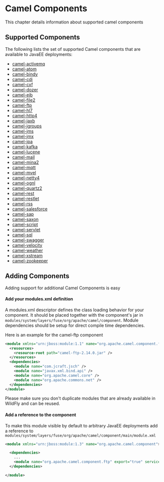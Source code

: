 # Camel Components

This chapter details information about supported camel components

## Supported Components

The following lists the set of supported Camel components that are available to JavaEE deployments:

* [camel-activemq](camel-activemq.md)
* [camel-atom](camel-atom.md)
* [camel-bindy](camel-bindy.md)
* [camel-cdi](camel-cdi.md)
* [camel-cxf](camel-cxf.md)
* [camel-dozer](camel-dozer.md)
* [camel-ejb](camel-ejb.md)
* [camel-file2](camel-file2.md)
* [camel-ftp](camel-ftp.md)
* [camel-hl7](camel-hl7.md)
* [camel-http4](camel-http4.md)
* [camel-jaxb](camel-jaxb.md)
* [camel-jgroups](camel-jgroups.md)
* [camel-jms](camel-jms.md)
* [camel-jmx](camel-jmx.md)
* [camel-jpa](camel-jpa.md)
* [camel-kafka](camel-kafka.md)
* [camel-lucene](camel-lucene.md)
* [camel-mail](camel-mail.md)
* [camel-mina2](camel-mina2.md)
* [camel-mqtt](camel-mqtt.md)
* [camel-mvel](camel-mvel.md)
* [camel-netty4](camel-netty4.md)
* [camel-ognl](camel-ognl.md)
* [camel-quartz2](camel-quartz2.md)
* [camel-rest](camel-rest.md)
* [camel-restlet](camel-restlet.md)
* [camel-rss](camel-rss.md)
* [camel-salesforce](camel-salesforce.md)
* [camel-sap](camel-sap.md)
* [camel-saxon](camel-saxon.md)
* [camel-script](camel-script.md)
* [camel-servlet](camel-servlet.md)
* [camel-sql](camel-sql.md)
* [camel-swagger](camel-swagger.md)
* [camel-velocity](camel-velocity.md)
* [camel-weather](camel-weather.md)
* [camel-xstream](camel-xstream.md)
* [camel-zookeeper](camel-zookeeper.md)

## Adding Components

Adding support for additional Camel Components is easy

#### Add your modules.xml definition

A modules.xml descriptor defines the class loading behavior for your component. It should be placed together with the component's jar in `modules/system/layers/fuse/org/apache/camel/component`. Module dependencies should be setup for direct compile time dependencies.

Here is an example for the camel-ftp component

```xml
<module xmlns="urn:jboss:module:1.1" name="org.apache.camel.component.ftp">
  <resources>
    <resource-root path="camel-ftp-2.14.0.jar" />
  </resources>
  <dependencies>
    <module name="com.jcraft.jsch" />
    <module name="javax.xml.bind.api" />
    <module name="org.apache.camel.core" />
    <module name="org.apache.commons.net" />
  </dependencies>
</module>
```

Please make sure you don't duplicate modules that are already available in WildFly and can be reused.

#### Add a reference to the component

To make this module visible by default to arbitrary JavaEE deployments add a reference to `modules/system/layers/fuse/org/apache/camel/component/main/module.xml`

```xml
<module xmlns="urn:jboss:module:1.3" name="org.apache.camel.component">

  <dependencies>
    ...
    <module name="org.apache.camel.component.ftp" export="true" services="export"/>
  </dependencies>

</module>
```
